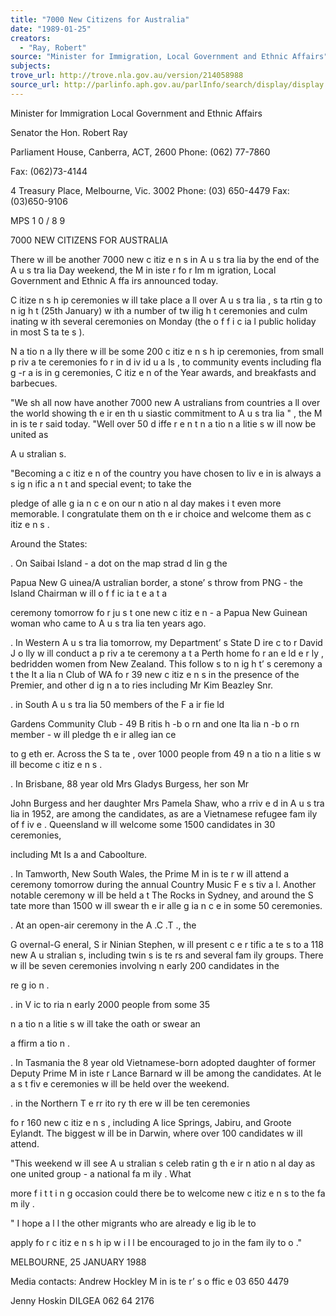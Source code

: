 ```yaml
---
title: "7000 New Citizens for Australia"
date: "1989-01-25"
creators:
  - "Ray, Robert"
source: "Minister for Immigration, Local Government and Ethnic Affairs"
subjects:
trove_url: http://trove.nla.gov.au/version/214058988
source_url: http://parlinfo.aph.gov.au/parlInfo/search/display/display.w3p;query=Id%3A%22media/pressrel/HPR09030703%22
---
```


 Minister for  Immigration  Local Government  and Ethnic Affairs

 Senator the Hon. Robert Ray

 Parliament House,  Canberra, ACT, 2600  Phone: (062) 77-7860 

 Fax: (062)73-4144

 4 Treasury Place,  Melbourne, Vic. 3002  Phone: (03) 650-4479  Fax: (03)650-9106

 MPS 1 0 / 8 9

 7000 NEW CITIZENS FOR AUSTRALIA

 There w ill be another 7000 new c itiz e n s  in A u s tra lia  by the   end of the A u s tra lia  Day weekend, the M in iste r fo r   Im m igration, Local Government and Ethnic A ffa irs  announced  today.

 C itize n s h ip  ceremonies w ill take place a ll over A u s tra lia ,   s ta rtin g  to n ig h t (25th January) w ith a number of tw ilig h t   ceremonies and culm inating w ith several ceremonies on Monday  (the o f f i c ia l  public holiday in most S ta te s ).

 N a tio n a lly  there w ill be some 200 c itiz e n s h ip  ceremonies,  from small p riv a te  ceremonies fo r in d iv id u a ls , to community  events including fla g -r a is in g  ceremonies, C itiz e n  of the   Year awards, and breakfasts and barbecues.

 "We sh all now have another 7000 new A ustralians from  countries a ll over the world showing th e ir  en th u siastic   commitment to  A u s tra lia " , the M in is te r said today. "Well  over 50 d iffe r e n t n a tio n a litie s  w ill now be united as 

 A u stralian s.

 "Becoming a c itiz e n  of the country you have chosen to liv e   in is  always a s ig n ific a n t and special event; to take the  

 pledge of alle g ia n c e  on our n atio n al day makes i t  even more  memorable. I  congratulate them on th e ir  choice and welcome  them as c itiz e n s .

 Around the States:

 . On Saibai Island -  a dot on the map strad d lin g  the  

 Papua New G uinea/A ustralian border, a stone’ s throw  from PNG -  the Island Chairman w ill o f f ic ia t e  a t a 

 ceremony tomorrow fo r ju s t one new c itiz e n  -  a Papua  New Guinean woman who came to  A u s tra lia  ten years ago.

 . In Western A u s tra lia  tomorrow, my Department’ s State D ire c to r David J o lly  w ill conduct a p riv a te  ceremony a t   a Perth home fo r an e ld e r ly , bedridden women from New  Zealand. This follow s to n ig h t’ s ceremony a t the It a lia n   Club of WA fo r 39 new c itiz e n s  in the presence of the   Premier, and other d ig n a to ries including Mr Kim Beazley  Snr.

 . in South A u s tra lia  50 members of the F a ir fie ld  

 Gardens Community Club -  49 B ritis h -b o rn  and one  Ita lia n -b o rn  member -  w ill pledge th e ir  alleg ian ce

 to g eth er. Across the S ta te , over 1000 people from 49  n a tio n a litie s  w ill become c itiz e n s .

 . In Brisbane, 88 year old Mrs Gladys Burgess, her son Mr 

 John Burgess and her daughter Mrs Pamela Shaw, who  a rriv e d  in A u s tra lia  in 1952, are among the candidates,  as are a Vietnamese refugee fam ily of f iv e . Queensland  w ill welcome some 1500 candidates in 30 ceremonies, 

 including Mt Is a  and Caboolture.

 . In Tamworth, New South Wales, the Prime M in is te r w ill attend a ceremony tomorrow during the  annual Country Music F e s tiv a l. Another notable   ceremony w ill be held a t The Rocks in Sydney, and  around the S tate more than 1500 w ill swear th e ir   alle g ia n c e  in some 50 ceremonies.

 . At an open-air ceremony in the A .C .T ., the

 G overnal-G eneral, S ir Ninian Stephen, w ill present  c e r tific a te s  to  a 118 new A u stralian s, including twin   s is te rs  and several fam ily groups. There w ill be seven  ceremonies involving n early 200 candidates in the  

 re g io n .

 . in V ic to ria  n early 2000 people from some 35 

 n a tio n a litie s  w ill take the oath or swear an 

 a ffirm a tio n .

 . In Tasmania the 8 year old Vietnamese-born adopted daughter of former Deputy Prime M in iste r Lance Barnard  w ill be among the candidates. At le a s t fiv e  ceremonies  w ill be held over the weekend.

 . in the Northern T e rr ito ry  th ere w ill be ten ceremonies 

 fo r 160 new c itiz e n s , including A lice Springs, Jabiru,  and Groote Eylandt. The biggest w ill be in Darwin,  where over 100 candidates w ill attend.

 "This weekend w ill see A u stralian s celeb ratin g  th e ir   n atio n al day as one united group -  a national fa m ily . What 

 more f i t t i n g  occasion could there be to welcome new c itiz e n s   to  the fa m ily .

 " I hope a l l  the other migrants who are already e lig ib le  to  

 apply fo r c itiz e n s h ip  w i l l be encouraged to jo in  the fam ily   to o ."

 MELBOURNE, 25 JANUARY 1988

 Media contacts: Andrew Hockley M in is te r’ s o ffic e  03 650 4479

 Jenny Hoskin  DILGEA 062 64 2176

